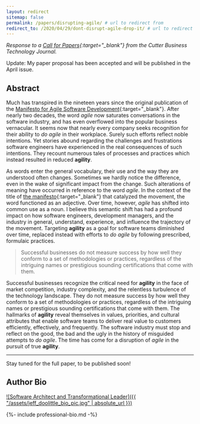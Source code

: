```yaml
---
layout: redirect
sitemap: false
permalink: /papers/disrupting-agile/ # url to redirect from
redirect_to: /2020/04/29/dont-disrupt-agile-drop-it/ # url to redirect to
---
```


*Response to a [Call for Papers](https://www.cutter.com/call-papers#disruptagile){:target="_blank"} from the Cutter Business Technology Journal.*

Update: My paper proposal has been accepted and will be published in the April issue.

## Abstract

Much has transpired in the nineteen years since the original publication of the [Manifesto for Agile Software Development](http://agilemanifesto.org/){:target="_blank"}. After nearly two decades, the word *agile* now saturates conversations in the software industry, and has even overflowed into the popular business vernacular. It seems now that nearly every company seeks recognition for their ability to *do agile* in their workplace. Surely such efforts reflect noble intentions. Yet stories abound regarding the challenges and frustrations software engineers have experienced in the real consequences of such intentions. They recount numerous tales of processes and practices which instead resulted in reduced **agility**.

As words enter the general vocabulary, their use and the way they are understood often changes. Sometimes we hardly notice the difference, even in the wake of significant impact from the change. Such alterations of meaning have occurred in reference to the word *agile*. In the context of the title of [the manifesto](http://agilemanifesto.org/){:target="_blank"} that catalyzed the movement, the word functioned as an adjective.  Over time, however, *agile* has shifted into common use as a noun. I believe this semantic shift has had a profound impact on how software engineers, development managers, and the industry in general, understand, experience, and influence the trajectory of the movement. Targeting **agility** as a goal for software teams diminished over time, replaced instead with efforts to *do agile* by following prescribed, formulaic practices.

> Successful businesses do not measure success by how well they conform to a set of methodologies or practices, regardless of the intriguing names or prestigious sounding certifications that come with them.

Successful businesses recognize the critical need for **agility** in the face of market competition, industry complexity, and the relentless turbulence of the technology landscape. They do not measure success by how well they conform to a set of methodologies or practices, regardless of the intriguing names or prestigious sounding certifications that come with them. The hallmarks of **agility** reveal themselves in values, priorities, and cultural attributes that enable software teams to deliver real value to customers efficiently, effectively, and frequently. The software industry must stop and reflect on the good, the bad and the ugly in the history of misguided attempts to *do agile*. The time has come for a disruption of *agile* in the pursuit of true **agility**.

---

Stay tuned for the full paper, to be published soon!

<!-- <br />
The remainder of the paper will encourage the industry to refocus on what attributes actually enable **agility**.

What really matters for attaining **agility**:
* Satisfied Customers
  * Requiring:
    * Excellent Listening and Interviewing Skills
    * Emotional Intelligence
    * Embracing Changing Requirements
    * ...
* Empowered Stakeholders
  * Requiring:
    * Leadership
    * Commitment
    * Accountability
    * Experience
    * Conway & Parkinson
    * Epistemic Humility
    * ...
* Continuous Improvement
  * Requiring:
    * Relentless commitment to quality
    * Waste Elimination
    * Measurement (how can you improve what you don't measure? **real** metrics only, not vanity metrics or the appearance of measurement)
    * Optimal Constraints
    * Innovation and Creativity
    * Technical Empathy
    * ...



> "We hope that our work together as the Agile Alliance helps others in our profession to think..." <br/>
>  -- Jim Highsmith, [History: The Agile Manifesto](http://agilemanifesto.org/history.html){:target="_blank"}

Let's make that hope a reality, disrupting *agile* by reclaiming true **agility**. -->

## Author Bio

[![Software Architect and Transformational Leader]({{ "/assets/jeff_doolittle_bio_pic.jpg" | absolute_url }})](/assets/jeff_doolittle_bio_pic.jpg)

{%- include professional-bio.md -%}
<!-- 

## From the call for papers

* What made agile disruptive?
* What conditions allowed the ideas to be disruptive?
* Is agile now ready for disrupting? If so, why and what would it look like?
* What if the very characteristics that made agile successful are no longer enough? 
* Have the underlying assumptions about team size and organization, decision-making authority, product arrangement, and customer involvement run their course?
* Proponents say others "are not doing it right"
* Premise: disruption is needed to keep agile alive and relevant
* What factors are contributing to the ineffectiveness of agile?
* What is needed for agile to operate and deliver results in non-ideal contexts?
* Are the underlying assumptions about team size and organization sound?
* Where should decision-making authority lay?
* Have product arrangement and customer involvement run their course?
* What can be changed to keep all that works well in agile while freeing agile to also work in unanticipated situations?
* How can disruptive agile improve customer delight?
* What’s changed in the past two decades that agile can now leverage?
* Are there any current, albeit less popular, agile ideas that should be brought into the spotlight?

## Notes

Problems

Planning Phobia
Big Design Phobia
Emotion over Reason
Squelching Ideas
Assuming there is one single "Right Way"
The Bogeyman of "Waterfall"
Outsourcing Thinking

Ceremonies + Practices ⇏ Agility 
Kanban
Scrum
Stand ups
Sprints
Story Boards and Points

Principles + Priorities ⇒ Agility 


[Scott]
Iterative: Means that you do things in reasonable chunks of work that repeat on a basic rhythm.
Incremental: Means that you can come back to a piece you worked on before and extend it.
Empiracle: Means that your decisions for zigs and zags are based on data from your plan, resources, and progress.

You have a Project Plan, you identify dependencies and then work along the critical path to build things in order of dependency.
Agile uses a "user-story" approach and almost guarantees both functional decomposition and maximum-rework. This is so bad that it's (almost) a truism.  That's bad.  But the actual problem is not Agile. The problem is the use of requirements (user-stories) to drive the process. More accurately it's the lack of having a plan while giving the appearance of having a plan.
The use of user-stories makes injecting any architecture and planning very difficult. Using Agile the way that it's often portrayed may well have it's roots more in prototyping.  Regardless, it's among the worst way to plan and execute a software project.  But the problem is not the Iterative, Incremental, and Empirical parts of Agile.  These aspects are required to successfully do thin slices and The Method more generally!
[/Scott]


Basecamp
Shape Up
https://basecamp.com/shapeup


https://devops.com/dont-do-agile-and-devops-by-the-book/




## Appendices

### Excerpts from [History: The Agile Manifesto](http://agilemanifesto.org/history.html){:target="_blank"}

- "get all the lightweight method leaders in one room"
- "organizational anarchists"
- "organizational models based on people, collaboration, and building the types of organizational communities in which we would want to work."
- "values and culture"
- avoiding "process for process’ sake"
- "The Agile movement is not anti-methodology, in fact, many of us want to restore credibility to the word methodology. We want to restore a balance. We embrace modeling, but not in order to file some diagram in a dusty corporate repository. We embrace documentation, but not hundreds of pages of never-maintained and rarely-used tomes. We plan, but recognize the limits of planning in a turbulent environment."

- "We hope that our work together as the Agile Alliance helps others in our profession to think about software development, methodologies, and organizations, in new– more agile – ways. If so, we’ve accomplished our goals." -->
